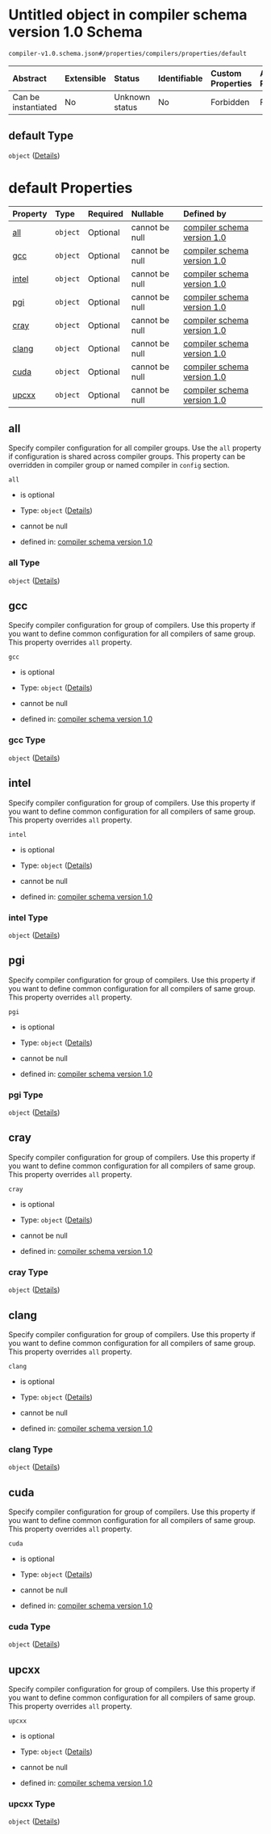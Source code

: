 # Untitled object in compiler schema version 1.0 Schema

```txt
compiler-v1.0.schema.json#/properties/compilers/properties/default
```



| Abstract            | Extensible | Status         | Identifiable | Custom Properties | Additional Properties | Access Restrictions | Defined In                                                                            |
| :------------------ | :--------- | :------------- | :----------- | :---------------- | :-------------------- | :------------------ | :------------------------------------------------------------------------------------ |
| Can be instantiated | No         | Unknown status | No           | Forbidden         | Forbidden             | none                | [compiler-v1.0.schema.json*](../out/compiler-v1.0.schema.json "open original schema") |

## default Type

`object` ([Details](compiler-v1-properties-compilers-properties-default.md))

# default Properties

| Property        | Type     | Required | Nullable       | Defined by                                                                                                                                                              |
| :-------------- | :------- | :------- | :------------- | :---------------------------------------------------------------------------------------------------------------------------------------------------------------------- |
| [all](#all)     | `object` | Optional | cannot be null | [compiler schema version 1.0](compiler-v1-definitions-default_compiler_all.md "compiler-v1.0.schema.json#/properties/compilers/properties/default/properties/all")      |
| [gcc](#gcc)     | `object` | Optional | cannot be null | [compiler schema version 1.0](compiler-v1-definitions-default_compiler_config.md "compiler-v1.0.schema.json#/properties/compilers/properties/default/properties/gcc")   |
| [intel](#intel) | `object` | Optional | cannot be null | [compiler schema version 1.0](compiler-v1-definitions-default_compiler_config.md "compiler-v1.0.schema.json#/properties/compilers/properties/default/properties/intel") |
| [pgi](#pgi)     | `object` | Optional | cannot be null | [compiler schema version 1.0](compiler-v1-definitions-default_compiler_config.md "compiler-v1.0.schema.json#/properties/compilers/properties/default/properties/pgi")   |
| [cray](#cray)   | `object` | Optional | cannot be null | [compiler schema version 1.0](compiler-v1-definitions-default_compiler_config.md "compiler-v1.0.schema.json#/properties/compilers/properties/default/properties/cray")  |
| [clang](#clang) | `object` | Optional | cannot be null | [compiler schema version 1.0](compiler-v1-definitions-default_compiler_config.md "compiler-v1.0.schema.json#/properties/compilers/properties/default/properties/clang") |
| [cuda](#cuda)   | `object` | Optional | cannot be null | [compiler schema version 1.0](compiler-v1-definitions-default_compiler_config.md "compiler-v1.0.schema.json#/properties/compilers/properties/default/properties/cuda")  |
| [upcxx](#upcxx) | `object` | Optional | cannot be null | [compiler schema version 1.0](compiler-v1-definitions-default_compiler_config.md "compiler-v1.0.schema.json#/properties/compilers/properties/default/properties/upcxx") |

## all

Specify compiler configuration for all compiler groups. Use the `all` property if configuration is shared across compiler groups. This property can be overridden in compiler group or named compiler in `config` section.

`all`

*   is optional

*   Type: `object` ([Details](compiler-v1-definitions-default_compiler_all.md))

*   cannot be null

*   defined in: [compiler schema version 1.0](compiler-v1-definitions-default_compiler_all.md "compiler-v1.0.schema.json#/properties/compilers/properties/default/properties/all")

### all Type

`object` ([Details](compiler-v1-definitions-default_compiler_all.md))

## gcc

Specify compiler configuration for group of compilers. Use this property if you want to define common configuration for all compilers of same group. This property overrides `all` property.

`gcc`

*   is optional

*   Type: `object` ([Details](compiler-v1-definitions-default_compiler_config.md))

*   cannot be null

*   defined in: [compiler schema version 1.0](compiler-v1-definitions-default_compiler_config.md "compiler-v1.0.schema.json#/properties/compilers/properties/default/properties/gcc")

### gcc Type

`object` ([Details](compiler-v1-definitions-default_compiler_config.md))

## intel

Specify compiler configuration for group of compilers. Use this property if you want to define common configuration for all compilers of same group. This property overrides `all` property.

`intel`

*   is optional

*   Type: `object` ([Details](compiler-v1-definitions-default_compiler_config.md))

*   cannot be null

*   defined in: [compiler schema version 1.0](compiler-v1-definitions-default_compiler_config.md "compiler-v1.0.schema.json#/properties/compilers/properties/default/properties/intel")

### intel Type

`object` ([Details](compiler-v1-definitions-default_compiler_config.md))

## pgi

Specify compiler configuration for group of compilers. Use this property if you want to define common configuration for all compilers of same group. This property overrides `all` property.

`pgi`

*   is optional

*   Type: `object` ([Details](compiler-v1-definitions-default_compiler_config.md))

*   cannot be null

*   defined in: [compiler schema version 1.0](compiler-v1-definitions-default_compiler_config.md "compiler-v1.0.schema.json#/properties/compilers/properties/default/properties/pgi")

### pgi Type

`object` ([Details](compiler-v1-definitions-default_compiler_config.md))

## cray

Specify compiler configuration for group of compilers. Use this property if you want to define common configuration for all compilers of same group. This property overrides `all` property.

`cray`

*   is optional

*   Type: `object` ([Details](compiler-v1-definitions-default_compiler_config.md))

*   cannot be null

*   defined in: [compiler schema version 1.0](compiler-v1-definitions-default_compiler_config.md "compiler-v1.0.schema.json#/properties/compilers/properties/default/properties/cray")

### cray Type

`object` ([Details](compiler-v1-definitions-default_compiler_config.md))

## clang

Specify compiler configuration for group of compilers. Use this property if you want to define common configuration for all compilers of same group. This property overrides `all` property.

`clang`

*   is optional

*   Type: `object` ([Details](compiler-v1-definitions-default_compiler_config.md))

*   cannot be null

*   defined in: [compiler schema version 1.0](compiler-v1-definitions-default_compiler_config.md "compiler-v1.0.schema.json#/properties/compilers/properties/default/properties/clang")

### clang Type

`object` ([Details](compiler-v1-definitions-default_compiler_config.md))

## cuda

Specify compiler configuration for group of compilers. Use this property if you want to define common configuration for all compilers of same group. This property overrides `all` property.

`cuda`

*   is optional

*   Type: `object` ([Details](compiler-v1-definitions-default_compiler_config.md))

*   cannot be null

*   defined in: [compiler schema version 1.0](compiler-v1-definitions-default_compiler_config.md "compiler-v1.0.schema.json#/properties/compilers/properties/default/properties/cuda")

### cuda Type

`object` ([Details](compiler-v1-definitions-default_compiler_config.md))

## upcxx

Specify compiler configuration for group of compilers. Use this property if you want to define common configuration for all compilers of same group. This property overrides `all` property.

`upcxx`

*   is optional

*   Type: `object` ([Details](compiler-v1-definitions-default_compiler_config.md))

*   cannot be null

*   defined in: [compiler schema version 1.0](compiler-v1-definitions-default_compiler_config.md "compiler-v1.0.schema.json#/properties/compilers/properties/default/properties/upcxx")

### upcxx Type

`object` ([Details](compiler-v1-definitions-default_compiler_config.md))

